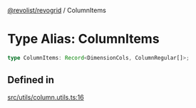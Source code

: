 [@revolist/revogrid](README.md) / ColumnItems

# Type Alias: ColumnItems

```ts
type ColumnItems: Record<DimensionCols, ColumnRegular[]>;
```

## Defined in

[src/utils/column.utils.ts:16](https://github.com/revolist/revogrid/blob/4748dc40d552fad7de1d972fe2fbcf7386e67858/src/utils/column.utils.ts#L16)
